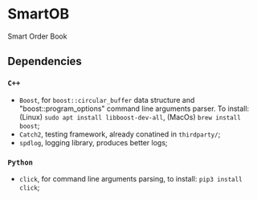 # SmartOB
Smart Order Book


## Dependencies
### `C++`

- `Boost`, for `boost::circular_buffer` data structure and "boost::program_options" command line arguments parser. To install: (Linux) `sudo apt install libboost-dev-all`, (MacOs) `brew install boost`;
- `Catch2`, testing framework, already conatined in `thirdparty/`;
- `spdlog`, logging library, produces better logs;

### `Python`

- `click`, for command line arguments parsing, to install: `pip3 install click`;
